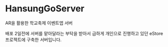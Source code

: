 # HansungGoServer
AR을 활용한 학교축제 이벤트앱 서버

배포 2일전에 서버를 맡아달라는 부탁을 받아서 급하게 개인으로 진행하고 있던 eStore프로젝트에 구축한 서버입니다.

